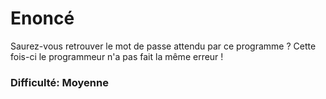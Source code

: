 # Enoncé
Saurez-vous retrouver le mot de passe attendu par ce programme ? Cette fois-ci le programmeur n'a pas fait la même erreur !

### Difficulté: Moyenne